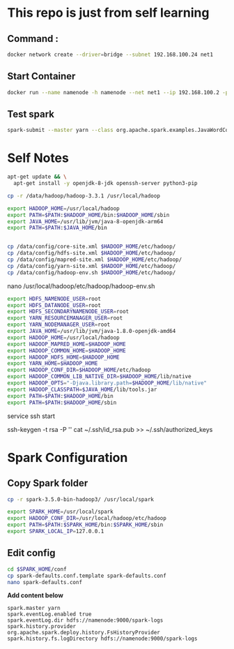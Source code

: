 # This repo is just from self learning

## Command :
```bash
docker network create --driver=bridge --subnet 192.168.100.24 net1
```

## Start Container
```bash
docker run --name namenode -h namenode --net net1 --ip 192.168.100.2 -p 9870:9870 -p 8088:8088 -p 8888:8888 -p 10002:10002  -itd vengleab/hadoop-spark-hive:arm-v1
```

## Test spark
```bash
spark-submit --master yarn --class org.apache.spark.examples.JavaWordCount $SPARK_HOME/examples/jars/spark-examples_2.12-3.5.0.jar hdfs://namenode:9000/user/hadoop/words.txt hdfs://namenode:9000/user/hadoop/wordcount-out
```


# Self Notes

```bash
apt-get update && \
  apt-get install -y openjdk-8-jdk openssh-server python3-pip

cp -r /data/hadoop/hadoop-3.3.1 /usr/local/hadoop

export HADOOP_HOME=/usr/local/hadoop
export PATH=$PATH:$HADOOP_HOME/bin:$HADOOP_HOME/sbin
export JAVA_HOME=/usr/lib/jvm/java-8-openjdk-arm64
export PATH=$PATH:$JAVA_HOME/bin


cp /data/config/core-site.xml $HADOOP_HOME/etc/hadoop/
cp /data/config/hdfs-site.xml $HADOOP_HOME/etc/hadoop/
cp /data/config/mapred-site.xml $HADOOP_HOME/etc/hadoop/
cp /data/config/yarn-site.xml $HADOOP_HOME/etc/hadoop/
cp /data/config/hadoop-env.sh $HADOOP_HOME/etc/hadoop/
```


nano /usr/local/hadoop/etc/hadoop/hadoop-env.sh 

```bash
export HDFS_NAMENODE_USER=root
export HDFS_DATANODE_USER=root
export HDFS_SECONDARYNAMENODE_USER=root
export YARN_RESOURCEMANAGER_USER=root
export YARN_NODEMANAGER_USER=root
export JAVA_HOME=/usr/lib/jvm/java-1.8.0-openjdk-amd64
export HADOOP_HOME=/usr/local/hadoop
export HADOOP_MAPRED_HOME=$HADOOP_HOME
export HADOOP_COMMON_HOME=$HADOOP_HOME
export HADOOP_HDFS_HOME=$HADOOP_HOME
export YARN_HOME=$HADOOP_HOME
export HADOOP_CONF_DIR=$HADOOP_HOME/etc/hadoop
export HADOOP_COMMON_LIB_NATIVE_DIR=$HADOOP_HOME/lib/native
export HADOOP_OPTS="-Djava.library.path=$HADOOP_HOME/lib/native"
export HADOOP_CLASSPATH=$JAVA_HOME/lib/tools.jar
export PATH=$PATH:$HADOOP_HOME/bin
export PATH=$PATH:$HADOOP_HOME/sbin
```



service ssh start

ssh-keygen -t rsa -P ''
cat ~/.ssh/id_rsa.pub >> ~/.ssh/authorized_keys


# Spark Configuration

## Copy Spark folder
```bash
cp -r spark-3.5.0-bin-hadoop3/ /usr/local/spark
```

```bash
export SPARK_HOME=/usr/local/spark
export HADOOP_CONF_DIR=/usr/local/hadoop/etc/hadoop
export PATH=$PATH:$SPARK_HOME/bin:$SPARK_HOME/sbin
export SPARK_LOCAL_IP=127.0.0.1
```

## Edit config

```bash
cd $SPARK_HOME/conf
cp spark-defaults.conf.template spark-defaults.conf
nano spark-defaults.conf
```

**Add content below**
```env
spark.master yarn
spark.eventLog.enabled true
spark.eventLog.dir hdfs://namenode:9000/spark-logs
spark.history.provider org.apache.spark.deploy.history.FsHistoryProvider
spark.history.fs.logDirectory hdfs://namenode:9000/spark-logs
```
